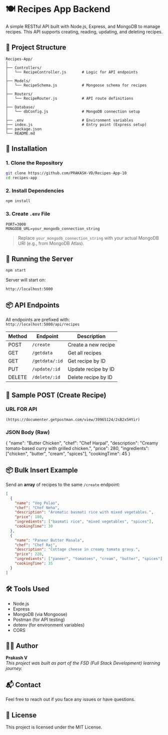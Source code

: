 
# 🍽️ Recipes App Backend

A simple RESTful API built with Node.js, Express, and MongoDB to manage recipes. This API supports creating, reading, updating, and deleting recipes.

## 📁 Project Structure

```
Recipes-App/
│
├── Controllers/
│   └── RecipeController.js       # Logic for API endpoints
│
├── Models/
│   └── RecipeSchema.js           # Mongoose schema for recipes
│
├── Routers/
│   └── RecipeRouter.js           # API route definitions
│
├── Database/
│   └── dbConfig.js               # MongoDB connection setup
│
├── .env                          # Environment variables
├── index.js                      # Entry point (Express setup)
├── package.json
└── README.md
```

## 🔧 Installation

### 1. Clone the Repository

```bash
git clone https://github.com/PRAKASH-VD/Recipes-App-10
cd recipes-app
```

### 2. Install Dependencies

```bash
npm install
```

### 3. Create `.env` File

```env
PORT=3000
MONGODB_URL=your_mongodb_connection_string
```

> Replace `your_mongodb_connection_string` with your actual MongoDB URI (e.g., from MongoDB Atlas).

## 🚀 Running the Server

```bash
npm start
```

Server will start on:  
```
http://localhost:5000
```

## 📦 API Endpoints

All endpoints are prefixed with:  
`http://localhost:5000/api/recipes`

| Method | Endpoint             | Description                  |
|--------|----------------------|------------------------------|
| POST   | `/create`            | Create a new recipe          |
| GET    | `/getdata`           | Get all recipes              |
| GET    | `/getdata/:id`       | Get recipe by ID             |
| PUT    | `/update/:id`        | Update recipe by ID          |
| DELETE | `/delete/:id`        | Delete recipe by ID          |

## 🧪 Sample POST (Create Recipe)

### URL FOR API 
```
(https://documenter.getpostman.com/view/39965124/2sB2x5HYir)
```

### JSON Body (Raw)
{
  "name": "Butter Chicken",
  "chef": "Chef Harpal",
  "description": "Creamy tomato-based curry with grilled chicken.",
  "price": 280,
  "ingredients": ["chicken", "butter", "cream", "spices"],
  "cookingTime": 45
}


## 📦 Bulk Insert Example

Send an **array** of recipes to the same `/create` endpoint:
```json
[
  {
    "name": "Veg Pulao",
    "chef": "Chef Neha",
    "description": "Aromatic basmati rice with mixed vegetables.",
    "price": 180,
    "ingredients": ["basmati rice", "mixed vegetables", "spices"],
    "cookingTime": 30
  },
  {
    "name": "Paneer Butter Masala",
    "chef": "Chef Raj",
    "description": "Cottage cheese in creamy tomato gravy.",
    "price": 220,
    "ingredients": ["paneer", "tomatoes", "cream", "butter", "spices"],
    "cookingTime": 35
  }
]

```

## 🛠 Tools Used

- Node.js
- Express
- MongoDB (via Mongoose)
- Postman (for API testing)
- dotenv (for environment variables)
- CORS

## 🙋‍♂️ Author

**Prakash V**  
_This project was built as part of the FSD (Full Stack Development) learning journey._

## 📬 Contact

Feel free to reach out if you face any issues or have questions.

## 📜 License

This project is licensed under the MIT License.

